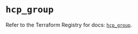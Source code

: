 # `hcp_group`

Refer to the Terraform Registry for docs: [`hcp_group`](https://registry.terraform.io/providers/hashicorp/hcp/0.96.0/docs/resources/group).
